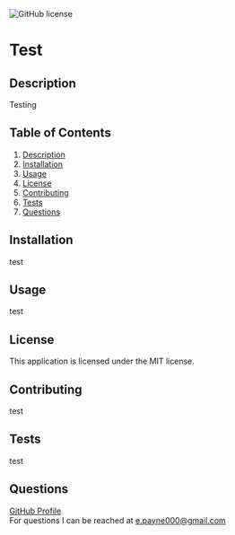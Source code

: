 ![GitHub license](https://img.shields.io/badge/license-MIT-Black.svg)
  # Test

  ## Description
  Testing

  ## Table of Contents
  1. [Description](#description)
  2. [Installation](#installation)
  3. [Usage](#usage)
  4. [License](#license)
  5. [Contributing](#contributing)
  6. [Tests](#tests)
  7. [Questions](#questions)

  ## Installation
  test

  ## Usage
  test

  ## License
  This application is licensed under the MIT license.

  ## Contributing
  test

  ## Tests
  test

  ## Questions
  <a href="https://github.com/Mcduderson">GitHub Profile</a>
  <br>
  For questions I can be reached at e.payne000@gmail.com
